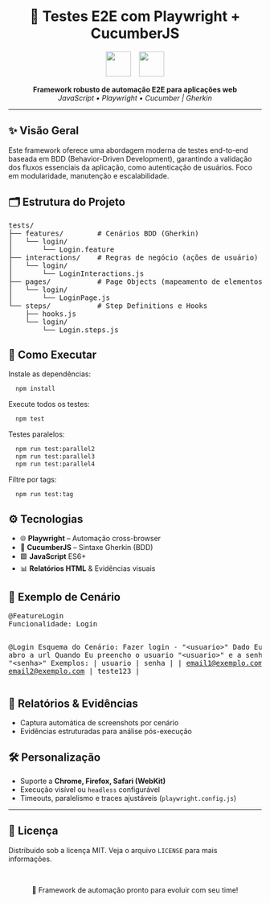 <h1 align="center">🔐 Testes E2E com Playwright + CucumberJS</h1>

<p align="center">
  <img src="https://cdn.jsdelivr.net/gh/devicons/devicon/icons/playwright/playwright-original.svg" width="50"/>
  &nbsp;&nbsp;
  <img src="https://cdn.jsdelivr.net/gh/devicons/devicon/icons/cucumber/cucumber-plain.svg" width="50"/>
</p>

<p align="center">
  <b>Framework robusto de automação E2E para aplicações web</b><br/>
  <i>JavaScript • Playwright • Cucumber | Gherkin</i>
</p>

<hr/>

<h2>✨ Visão Geral</h2>
<p>
  Este framework oferece uma abordagem moderna de testes end-to-end baseada em BDD (Behavior-Driven Development), garantindo a validação dos fluxos essenciais da aplicação, como autenticação de usuários. Foco em modularidade, manutenção e escalabilidade.
</p>

<h2>🗂️ Estrutura do Projeto</h2>
<pre>
tests/
├── features/        # Cenários BDD (Gherkin)
│   └── login/
│       └── Login.feature
├── interactions/    # Regras de negócio (ações de usuário)
│   └── login/
│       └── LoginInteractions.js
├── pages/           # Page Objects (mapeamento de elementos)
│   └── login/
│       └── LoginPage.js
└── steps/           # Step Definitions e Hooks
    ├── hooks.js
    └── login/
        └── Login.steps.js
</pre>


## 🚀 Como Executar

Instale as dependências:
   ```bash
     npm install
   ```

Execute todos os testes:
   ```bash
     npm test
   ```

Testes paralelos:
   ```bash
     npm run test:parallel2
     npm run test:parallel3
     npm run test:parallel4
   ```

Filtre por tags:
   ```bash
     npm run test:tag
   ```


<h2>⚙️ Tecnologias</h2>
<ul>
  <li>🌐 <b>Playwright</b> – Automação cross-browser</li>
  <li>🥒 <b>CucumberJS</b> – Sintaxe Gherkin (BDD)</li>
  <li>🟩 <b>JavaScript</b> ES6+</li>
  <li>📊 <b>Relatórios HTML</b> & Evidências visuais</li>
</ul>

<h2>📄 Exemplo de Cenário</h2>
<pre>
@FeatureLogin
Funcionalidade: Login

  @Login
  Esquema do Cenário: Fazer login - "&lt;usuario&gt;"
    Dado Eu abro a url
    Quando Eu preencho o usuario "&lt;usuario&gt;" e a senha "&lt;senha&gt;"
    Exemplos:
      | usuario            | senha    |
      | email1@exemplo.com | teste123 |
      | email2@exemplo.com | teste123 |
</pre>

<h2>🔎 Relatórios & Evidências</h2>
<ul>
  <li>Captura automática de screenshots por cenário</li>
  <li>Evidências estruturadas para análise pós-execução</li>
</ul>

<h2>🛠️ Personalização</h2>
<ul>
  <li>Suporte a <b>Chrome, Firefox, Safari (WebKit)</b></li>
  <li>Execução visível ou <code>headless</code> configurável</li>
  <li>Timeouts, paralelismo e traces ajustáveis (<code>playwright.config.js</code>)</li>
</ul>

<hr/>


<h2>🪪 Licença</h2>
<p>
Distribuído sob a licença MIT. Veja o arquivo <code>LICENSE</code> para mais informações.
</p>

<br>
<p align="center">🚀 Framework de automação pronto para evoluir com seu time!<br>
